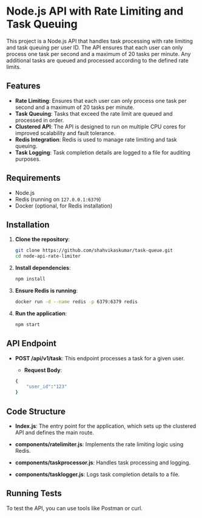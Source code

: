 # Node.js API with Rate Limiting and Task Queuing

This project is a Node.js API that handles task processing with rate limiting and task queuing per user ID. The API ensures that each user can only process one task per second and a maximum of 20 tasks per minute. Any additional tasks are queued and processed according to the defined rate limits.

## Features

- **Rate Limiting**: Ensures that each user can only process one task per second and a maximum of 20 tasks per minute.
- **Task Queuing**: Tasks that exceed the rate limit are queued and processed in order.
- **Clustered API**: The API is designed to run on multiple CPU cores for improved scalability and fault tolerance.
- **Redis Integration**: Redis is used to manage rate limiting and task queuing.
- **Task Logging**: Task completion details are logged to a file for auditing purposes.

## Requirements

- Node.js
- Redis (running on `127.0.0.1:6379`)
- Docker (optional, for Redis installation)

## Installation

1. **Clone the repository**:

   ```bash
   git clone https://github.com/shahvikaskumar/task-queue.git
   cd node-api-rate-limiter
   ```

2. **Install dependencies**:

   ```bash
   npm install
   ```

3. **Ensure Redis is running**:

   ```bash
   docker run -d --name redis -p 6379:6379 redis
   ```

4. **Run the application**:

   ```bash
   npm start
   ```

## API Endpoint

- **POST /api/v1/task**: This endpoint processes a task for a given user.

  - **Request Body**:

  ```bash
  {
      "user_id":"123"
  }
  ```

## Code Structure

- **Index.js**: The entry point for the application, which sets up the clustered API and defines the main route.

- **components/ratelimiter.js**: Implements the rate limiting logic using Redis.

- **components/taskprocessor.js**: Handles task processing and logging.

- **components/tasklogger.js**: Logs task completion details to a file.

## Running Tests

To test the API, you can use tools like Postman or curl.
